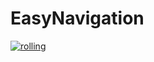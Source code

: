 # EasyNavigation

[![rolling](https://github.com/IntelligentRoboticsLabs/EasyNavigation/actions/workflows/rolling.yaml/badge.svg)](https://github.com/IntelligentRoboticsLabs/EasyNavigation/actions/workflows/rolling.yaml)

